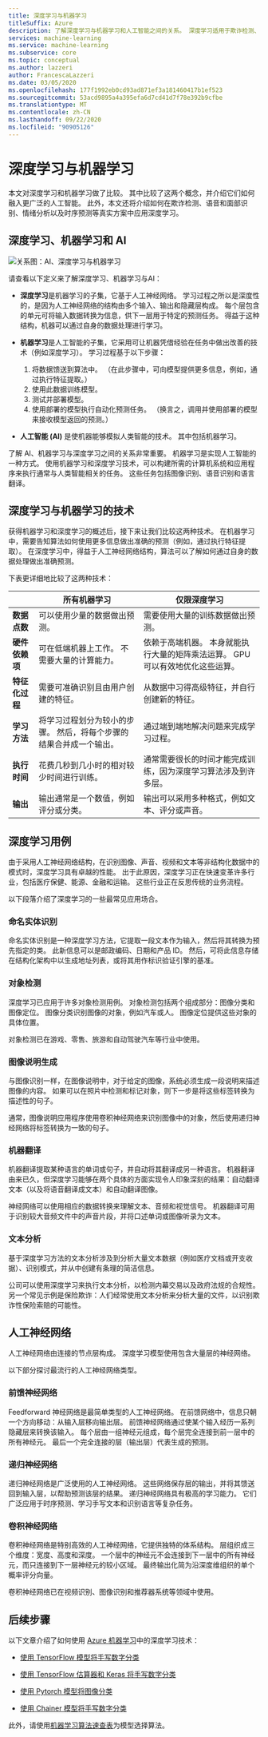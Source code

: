 ```yaml
---
title: 深度学习与机器学习
titleSuffix: Azure
description: 了解深度学习与机器学习和人工智能之间的关系。 深度学习适用于欺诈检测、语音和面部识别、情绪分析以及时序预测等方案。
services: machine-learning
ms.service: machine-learning
ms.subservice: core
ms.topic: conceptual
ms.author: lazzeri
author: FrancescaLazzeri
ms.date: 03/05/2020
ms.openlocfilehash: 177f1992eb0cd93ad871ef3a181460417b1ef523
ms.sourcegitcommit: 53acd9895a4a395efa6d7cd41d7f78e392b9cfbe
ms.translationtype: MT
ms.contentlocale: zh-CN
ms.lasthandoff: 09/22/2020
ms.locfileid: "90905126"
---
```

# <a name="deep-learning-vs-machine-learning"></a>深度学习与机器学习

本文对深度学习和机器学习做了比较。 其中比较了这两个概念，并介绍它们如何融入更广泛的人工智能。 此外，本文还将介绍如何在欺诈检测、语音和面部识别、情绪分析以及时序预测等真实方案中应用深度学习。

## <a name="deep-learning-machine-learning-and-ai"></a>深度学习、机器学习和 AI

![关系图：AI、深度学习与机器学习](./media/concept-deep-learning-vs-machine-learning/ai-vs-machine-learning-vs-deep-learning.png)

请查看以下定义来了解深度学习、机器学习与AI：

- **深度学习**是机器学习的子集，它基于人工神经网络。 学习过程之所以是深度性的，是因为人工神经网络的结构由多个输入、输出和隐藏层构成。   每个层包含的单元可将输入数据转换为信息，供下一层用于特定的预测任务。 得益于这种结构，机器可以通过自身的数据处理进行学习。

- **机器学习**是人工智能的子集，它采用可让机器凭借经验在任务中做出改善的技术（例如深度学习）。 学习过程基于以下步骤： 

   1. 将数据馈送到算法中。 （在此步骤中，可向模型提供更多信息，例如，通过执行特征提取。）
   1. 使用此数据训练模型。
   1. 测试并部署模型。
   1. 使用部署的模型执行自动化预测任务。 （换言之，调用并使用部署的模型来接收模型返回的预测。）

- **人工智能 (AI)** 是使机器能够模拟人类智能的技术。 其中包括机器学习。 
 
了解 AI、机器学习与深度学习之间的关系非常重要。 机器学习是实现人工智能的一种方式。 使用机器学习和深度学习技术，可以构建所需的计算机系统和应用程序来执行通常与人类智能相关的任务。 这些任务包括图像识别、语音识别和语言翻译。

## <a name="techniques-of-deep-learning-vs-machine-learning"></a>深度学习与机器学习的技术 

获得机器学习和深度学习的概述后，接下来让我们比较这两种技术。 在机器学习中，需要告知算法如何使用更多信息做出准确的预测（例如，通过执行特征提取）。 在深度学习中，得益于人工神经网络结构，算法可以了解如何通过自身的数据处理做出准确预测。

下表更详细地比较了这两种技术：

| |所有机器学习 |仅限深度学习|
|---|---|---|
|  **数据点数** | 可以使用少量的数据做出预测。 | 需要使用大量的训练数据做出预测。 |
|  **硬件依赖项** | 可在低端机器上工作。 不需要大量的计算能力。 | 依赖于高端机器。 本身就能执行大量的矩阵乘法运算。 GPU 可以有效地优化这些运算。 |
|  **特征化过程** | 需要可准确识别且由用户创建的特征。 | 从数据中习得高级特征，并自行创建新的特征。 |
|  **学习方法** | 将学习过程划分为较小的步骤。 然后，将每个步骤的结果合并成一个输出。 | 通过端到端地解决问题来完成学习过程。 |
|  **执行时间** | 花费几秒到几小时的相对较少时间进行训练。 | 通常需要很长的时间才能完成训练，因为深度学习算法涉及到许多层。 |
|  **输出** | 输出通常是一个数值，例如评分或分类。 | 输出可以采用多种格式，例如文本、评分或声音。 |

## <a name="deep-learning-use-cases"></a>深度学习用例

由于采用人工神经网络结构，在识别图像、声音、视频和文本等非结构化数据中的模式时，深度学习具有卓越的性能。 出于此原因，深度学习正在快速变革许多行业，包括医疗保健、能源、金融和运输。 这些行业正在反思传统的业务流程。 

以下段落介绍了深度学习的一些最常见应用场合。

### <a name="named-entity-recognition"></a>命名实体识别

命名实体识别是一种深度学习方法，它提取一段文本作为输入，然后将其转换为预先指定的类。 此新信息可以是邮政编码、日期和产品 ID。 然后，可将此信息存储在结构化架构中以生成地址列表，或将其用作标识验证引擎的基准。

### <a name="object-detection"></a>对象检测

深度学习已应用于许多对象检测用例。 对象检测包括两个组成部分：图像分类和图像定位。 图像分类识别图像的对象，例如汽车或人。  图像定位提供这些对象的具体位置。  

对象检测已在游戏、零售、旅游和自动驾驶汽车等行业中使用。

### <a name="image-caption-generation"></a>图像说明生成

与图像识别一样，在图像说明中，对于给定的图像，系统必须生成一段说明来描述图像的内容。 如果可以在照片中检测和标记对象，则下一步是将这些标签转换为描述性的句子。 

通常，图像说明应用程序使用卷积神经网络来识别图像中的对象，然后使用递归神经网络将标签转换为一致的句子。

### <a name="machine-translation"></a>机器翻译

机器翻译提取某种语言的单词或句子，并自动将其翻译成另一种语言。 机器翻译由来已久，但深度学习能够在两个具体的方面实现令人印象深刻的结果：自动翻译文本（以及将语音翻译成文本）和自动翻译图像。

神经网络可以使用相应的数据转换来理解文本、音频和视觉信号。 机器翻译可用于识别较大音频文件中的声音片段，并将口述单词或图像听录为文本。

### <a name="text-analytics"></a>文本分析

基于深度学习方法的文本分析涉及到分析大量文本数据（例如医疗文档或开支收据）、识别模式，并从中创建有条理的简洁信息。

公司可以使用深度学习来执行文本分析，以检测内幕交易以及政府法规的合规性。 另一个常见示例是保险欺诈：人们经常使用文本分析来分析大量的文件，以识别欺诈性保险索赔的可能性。 

## <a name="artificial-neural-networks"></a>人工神经网络

人工神经网络由连接的节点层构成。 深度学习模型使用包含大量层的神经网络。 

以下部分探讨最流行的人工神经网络类型。

### <a name="feedforward-neural-network"></a>前馈神经网络

Feedforward 神经网络是最简单类型的人工神经网络。 在前馈网络中，信息只朝一个方向移动：从输入层移向输出层。 前馈神经网络通过使某个输入经历一系列隐藏层来转换该输入。 每个层由一组神经元组成，每个层完全连接到前一层中的所有神经元。 最后一个完全连接的层（输出层）代表生成的预测。

### <a name="recurrent-neural-network"></a>递归神经网络

递归神经网络是广泛使用的人工神经网络。 这些网络保存层的输出，并将其馈送回到输入层，以帮助预测该层的结果。 递归神经网络具有极高的学习能力。 它们广泛应用于时序预测、学习手写文本和识别语言等复杂任务。

### <a name="convolutional-neural-networks"></a>卷积神经网络

卷积神经网络是特别高效的人工神经网络，它提供独特的体系结构。 层组织成三个维度：宽度、高度和深度。 一个层中的神经元不会连接到下一层中的所有神经元，而只连接到下一层神经元的较小区域。 最终输出化简为沿深度维组织的单个概率评分向量。 

卷积神经网络已在视频识别、图像识别和推荐器系统等领域中使用。

## <a name="next-steps"></a>后续步骤

以下文章介绍了如何使用 [Azure 机器学习](https://docs.microsoft.com/azure/machine-learning/?WT.mc_id=docs-article-lazzeri)中的深度学习技术：

- [使用 TensorFlow 模型将手写数字分类](https://docs.microsoft.com/azure/machine-learning/how-to-train-tensorflow?WT.mc_id=docs-article-lazzeri)

- [使用 TensorFlow 估算器和 Keras 将手写数字分类](https://docs.microsoft.com/azure/machine-learning/how-to-train-keras?WT.mc_id=docs-article-lazzeri)

- [使用 Pytorch 模型将图像分类](https://docs.microsoft.com/azure/machine-learning/how-to-train-pytorch?WT.mc_id=docs-article-lazzeri)

- [使用 Chainer 模型将手写数字分类](https://docs.microsoft.com/azure/machine-learning/how-to-train-ml-models)

此外，请使用[机器学习算法速查表](algorithm-cheat-sheet.md)为模型选择算法。
